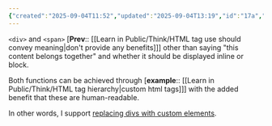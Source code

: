 ```yaml
---
{"created":"2025-09-04T11:52","updated":"2025-09-04T13:19","id":"17a","dg-permalink":"17a-div-span","dg-publish":true,"dg-path":"Think/Prefer div and span as last resort.md","permalink":"/17a-div-span/","dgPassFrontmatter":true,"noteIcon":"1"}
---
```


`<div>` and `<span>` [**Prev**:: [[Learn in Public/Think/HTML tag use should convey meaning\|don't provide any benefits]]] other than saying "this content belongs together" and whether it should be displayed inline or block. 

Both functions can be achieved through [**example**:: [[Learn in Public/Think/HTML tag hierarchy\|custom html tags]]] with the added benefit that these are human-readable. 

In other words, I support [replacing divs with custom elements](https://matthewjamestaylor.com/div-custom-elements).  